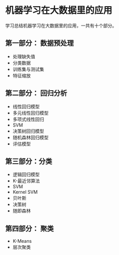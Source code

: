# 机器学习在大数据里的应用
学习总结机器学习在大数据里的应用，一共有十个部分。

## 第一部分： 数据预处理
* 处理缺失值
* 分类数据
* 训练集与测试集
* 特征缩放

## 第二部分： 回归分析
* 线性回归模型
* 多元线性回归模型
* 多项式线性回归
* SVM
* 决策树回归模型
* 随机森林回归模型
* 评估模型

## 第三部分：分类
* 逻辑回归模型
* K-最近邻算法
* SVM
* Kernel SVM
* 贝叶斯
* 决策树
* 随即森林

## 第四部分： 聚类
* K-Means
* 层次聚类
